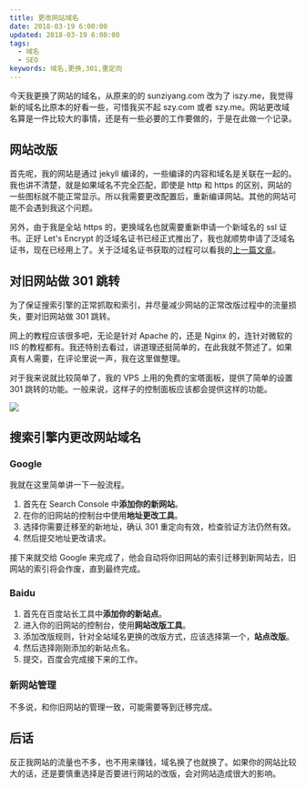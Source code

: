 ```yaml
---
title: 更改网站域名
date: 2018-03-19 6:00:00
updated: 2018-03-19 6:00:00
tags:
  - 域名
  - SEO
keywords: 域名,更换,301,重定向
---
```


今天我更换了网站的域名，从原来的的 sunziyang.com 改为了 iszy.me，我觉得新的域名比原本的好看一些，可惜我买不起 szy.com 或者 szy.me。网站更改域名算是一件比较大的事情，还是有一些必要的工作要做的，于是在此做一个记录。

<!--more-->

## 网站改版

首先呢，我的网站是通过 jekyll 编译的，一些编译的内容和域名是关联在一起的。我也讲不清楚，就是如果域名不完全匹配，即使是 http 和 https 的区别，网站的一些图标就不能正常显示。所以我需要更改配置后，重新编译网站。其他的网站可能不会遇到我这个问题。

另外，由于我是全站 https 的，更换域名也就需要重新申请一个新域名的 ssl 证书。正好 Let's Encrypt 的泛域名证书已经正式推出了，我也就顺势申请了泛域名证书，现在已经用上了。关于泛域名证书获取的过程可以看我的[上一篇文章](/2018/03/18/wild-card/)。

## 对旧网站做 301 跳转

为了保证搜索引擎的正常抓取和索引，并尽量减少网站的正常改版过程中的流量损失，要对旧网站做 301 跳转。

网上的教程应该很多吧，无论是针对 Apache 的，还是 Nginx 的，连针对微软的 IIS 的教程都有。我还特别去看过，讲道理还挺简单的，在此我就不赘述了。如果真有人需要，在评论里说一声，我在这里做整理。

对于我来说就比较简单了，我的 VPS 上用的免费的宝塔面板，提供了简单的设置 301 跳转的功能。一般来说，这样子的控制面板应该都会提供这样的功能。

![](https://img.iszy.xyz/20190318212214.png)

## 搜索引擎内更改网站域名

### Google

我就在这里简单讲一下一般流程。

1. 首先在 Search Console 中**添加你的新网站**。
2. 在你的旧网站的控制台中使用**地址更改工具**。
3. 选择你需要迁移至的新地址，确认 301 重定向有效，检查验证方法仍然有效。
4. 然后提交地址更改请求。

接下来就交给 Google 来完成了，他会自动将你旧网站的索引迁移到新网站去，旧网站的索引将会作废，直到最终完成。

### Baidu

1. 首先在百度站长工具中**添加你的新站点**。
2. 进入你的旧网站的控制台，使用**网站改版工具**。
3. 添加改版规则，针对全站域名更换的改版方式，应该选择第一个，**站点改版**。
4. 然后选择刚刚添加的新站点名。
5. 提交，百度会完成接下来的工作。

### 新网站管理

不多说，和你旧网站的管理一致，可能需要等到迁移完成。

## 后话

反正我网站的流量也不多，也不用来赚钱，域名换了也就换了。如果你的网站比较大的话，还是要慎重选择是否要进行网站的改版，会对网站造成很大的影响。
